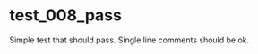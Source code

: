 # test\_008\_pass

Simple test that should pass.  Single line comments should be ok.

<!--- single line comment --->

<!---
BSSw Metadata:
Publish: yes
Categories: Planning, Reliability
Topics: Testing, Debugging, Design
Tags: training, webinar,
Level: 2
Prerequisites: defaults
Aggregate: subresource
--->
